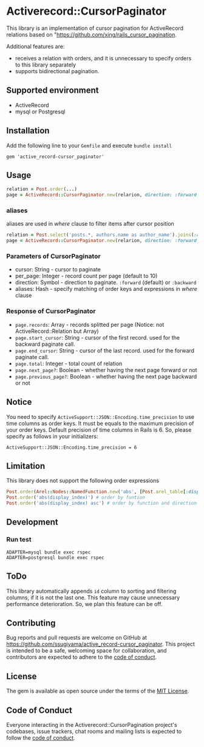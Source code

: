 # Activerecord::CursorPaginator

This library is an implementation of cursor pagination for ActiveRecord relations based on "https://github.com/xing/rails_cursor_pagination.

Additional features are:
- receives a relation with orders, and it is unnecessary to specify orders to this library separately
- supports bidirectional pagination.

## Supported environment

- ActiveRecord
- mysql or Postgresql

## Installation

Add the following line to your `Gemfile` and execute `bundle install`

```
gem 'active_record-cursor_paginator'
```

## Usage

```ruby
relation = Post.order(...)
page = ActiveRecord::CursorPaginator.new(relarion, direction: :forward, cursor: '...', per_page: 10)
```

### aliases

aliases are used in *where* clause to filter items after cursor position

```ruby
relation = Post.select('posts.*, authors.name as author_name').joins(:author).order(author_name: :desc)
page = ActiveRecord::CursorPaginator.new(relarion, direction: :forward, cursor: '...', per_page: 10, aliases: { author_name: 'authors.name' })
```

### Parameters of CursorPaginator
- cursor: String - cursor to paginate
- per_page: Integer - record count per page (default to 10)
- direction: Symbol - direction to paginate. `:forward` (default) or `:backward`
- aliases: Hash - specify matching of order keys and expressions in *where* clause

### Response of CursorPaginator

- `page.records`: Array - records splitted per page (Notice: not ActiveRecord::Relation but Array)
- `page.start_cursor`: String - cursor of the first record. used for the backward paginate call.
- `page.end_cursor`: String - cursor of the last record. used for the forward paginate call.
- `page.total`: Integer - total count of relation
- `page.next_page?`:  Boolean - whether having the next page forward or not
- `page.previous_page?`:  Boolean - whether having the next page backward or not

## Notice

You need to specify `ActiveSupport::JSON::Encoding.time_precision` to use time columns as order keys. It must be equals to the maximum precision of your order keys. Default precision of time columns in Rails is 6. So, please specify as follows in your initializers:

```
ActiveSupport::JSON::Encoding.time_precision = 6
```

## Limitation

This library does not support the following order expressions

```ruby
Post.order(Arel::Nodes::NamedFunction.new('abs', [Post.arel_table[:display_index]])) # order by arel function
Post.order('abs(display_index)') # order by funtion
Post.order('abs(display_index) asc') # order by function and direction
```

## Development

### Run test

```shell
ADAPTER=mysql bundle exec rspec
ADAPTER=postgresql bundle exec rspec
```

## ToDo

This library automatically appends `id` column to sorting and filtering columns, if it is not the last one.
This feature may cause unnecessary performance deterioration.
So, we plan this feature can be off.

## Contributing

Bug reports and pull requests are welcome on GitHub at https://github.com/ssugiyama/active_record-cursor_paginator. This project is intended to be a safe, welcoming space for collaboration, and contributors are expected to adhere to the [code of conduct](https://github.com/ssugiyama/active_record-cursor_paginator/blob/main/CODE_OF_CONDUCT.md).

## License

The gem is available as open source under the terms of the [MIT License](https://opensource.org/licenses/MIT).

## Code of Conduct

Everyone interacting in the Activerecord::CursorPagination project's codebases, issue trackers, chat rooms and mailing lists is expected to follow the [code of conduct](https://github.com/ssugiyama/active_record-cursor_paginator/blob/main/CODE_OF_CONDUCT.md).
